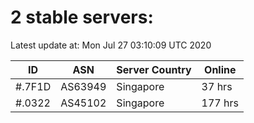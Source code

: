# 2 stable servers:

Latest update at: Mon Jul 27 03:10:09 UTC 2020

| ID | ASN | Server Country | Online |
| -- | --- | -------------- | ------ |
| #.7F1D | AS63949 | Singapore | 37 hrs |
| #.0322 | AS45102 | Singapore | 177 hrs |

